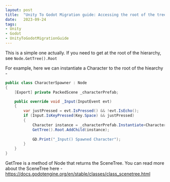 ```yaml
---
layout: post
title:  "Unity To Godot Migration guide: Accessing the root of the tree"
date:   2023-09-24
tags:
- Unity
- Godot
- UnityToGodotMigrationGuide
---
```

This is a simple one actually. If you need to get at the root of the hierarchy, see `Node.GetTree().Root`

For example, here we can instantiate a Character to the root of the hiearchy - 

```csharp
public class CharacterSpawner : Node
{
    [Export] private PackedScene _characterPrefab;

    public override void _Input(InputEvent evt)
    {
        var justPressed = evt.IsPressed() && !evt.IsEcho();
        if (Input.IsKeyPressed(Key.Space) && justPressed)
        {
            Character instance = _characterPrefab.Instantiate<Character>();
            GetTree().Root.AddChild(instance);
            
            GD.Print("_Input() Spawned Character");
        }
    }
}
```

GetTree is a method of Node that returns the SceneTree.  You can read more about the SceneTree here - 
<https://docs.godotengine.org/en/stable/classes/class_scenetree.html>

